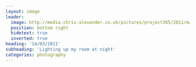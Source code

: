 ```yaml
---
layout: image
leader:
  image: http://media.chris-alexander.co.uk/pictures/project365/2011/mar/14/140311.jpg
  position: bottom right
  hidetext: true
  inverted: true
heading: '14/03/2011'
subheading: 'Lighting up my room at night'
categories: photography
---
```

